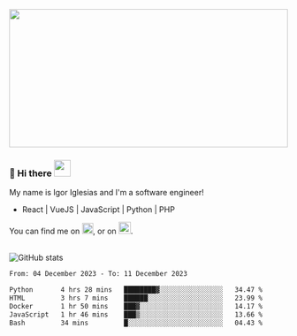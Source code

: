 <img src="https://c.tenor.com/KjVxfRrrncUAAAAd/matrix.gif" width="100%" height="250px">

### 🔭 Hi there <img src="https://raw.githubusercontent.com/MartinHeinz/MartinHeinz/master/wave.gif" width="30px">


My name is Igor Iglesias and I'm a software engineer!
<br>

<ul>
  <li> React | VueJS | JavaScript | Python | PHP </li>
</ul>
You can find me on <a href="https://twitter.com/IgorIglesias5"><img src="https://i.imgur.com/JLLlB5S.png" width="20px"></a>, or on <a href="https://www.linkedin.com/in/igor-iglesias-62478428/"><img src="https://i.imgur.com/PXyIkWx.png" width="22px"></a>.

<br>
<br>

![GitHub stats](https://github-readme-stats.vercel.app/api?username=igoiglesias&show_icons=true&count_private=true&theme=chartreuse-dark&hide_title=true)

<!--START_SECTION:waka-->

```txt
From: 04 December 2023 - To: 11 December 2023

Python       4 hrs 28 mins   ████████▓░░░░░░░░░░░░░░░░   34.47 %
HTML         3 hrs 7 mins    ██████░░░░░░░░░░░░░░░░░░░   23.99 %
Docker       1 hr 50 mins    ███▓░░░░░░░░░░░░░░░░░░░░░   14.17 %
JavaScript   1 hr 46 mins    ███▒░░░░░░░░░░░░░░░░░░░░░   13.66 %
Bash         34 mins         █░░░░░░░░░░░░░░░░░░░░░░░░   04.43 %
```

<!--END_SECTION:waka-->
